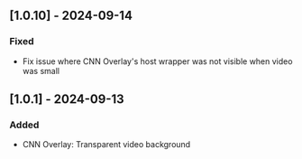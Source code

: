 ## [1.0.10] - 2024-09-14

### Fixed

- Fix issue where CNN Overlay's host wrapper was not visible when video was small

## [1.0.1] - 2024-09-13

### Added

- CNN Overlay: Transparent video background
